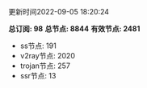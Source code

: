 更新时间2022-09-05 18:20:24

**总订阅: 98**
**总节点: 8844**
**有效节点: 2481**
- ss节点: 191
- v2ray节点: 2020
- trojan节点: 257
- ssr节点: 13
